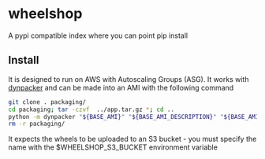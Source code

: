 wheelshop
=========

A pypi compatible index where you can point pip install


Install
-------

It is designed to run on AWS with Autoscaling Groups (ASG). It works with [dynpacker](https://github.com/livesystems/dynpacker) and can be made into an AMI with the following command

```bash
git clone . packaging/
cd packaging; tar -czvf  ../app.tar.gz *; cd ..
python -m dynpacker "${BASE_AMI}" "${BASE_AMI_DESCRIPTION}" "${BASE_AMI_VERSION}-${BASE_AMI_REVISION}" "wheelshop" "0.1" 1 "app.tar.gz" "${GIT_CHECKOUT_SHA1}" "${CI_PROJECT_REPONAME}" "${CI_BUILD_NUM}" -d "web" -s "python server.py"
rm -r packaging/
```

It expects the wheels to be uploaded to an S3 bucket - you must specify the name with the $WHEELSHOP_S3_BUCKET environment variable
